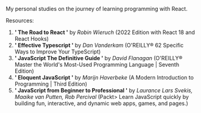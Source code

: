 My personal studies on the journey of learning programming with React.

Resources:
1. **' The Road to React '** by *Robin Wieruch* (2022 Edition with React 18 and React Hooks)
2. **' Effective Typescript '** by *Dan Vanderkam* (O'REILLY® 62 Specific Ways to Improve Your TypeScript)
3. **' JavaScript The Definitive Guide '** by *David Flanagan* (O'REILLY® Master the World's Most-Used Programming Language | Seventh Edition)
4. **' Eloquent JavaScript '** by *Marijn Haverbeke* (A Modern Introduction to Programming | Third Edition)
5. **' JavaScript from Beginner to Professional '** by *Laurance Lars Svekis, Maaike van Putten, Rob Percival* (Packt> Learn JavaScript quickly by building fun, interactive, and dynamic web apps, games, and pages.)
